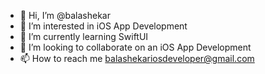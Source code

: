 - 👋 Hi, I’m @balashekar
- 👀 I’m interested in iOS App Development
- 🌱 I’m currently learning SwiftUI
- 💞️ I’m looking to collaborate on an iOS App Development
- 📫 How to reach me balashekariosdeveloper@gmail.com

<!---
balashekar3/balashekar3 is a ✨ special ✨ repository because its `README.md` (this file) appears on your GitHub profile.
You can click the Preview link to take a look at your changes.
--->
